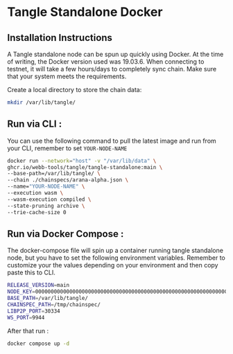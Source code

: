 # Tangle Standalone Docker

## Installation Instructions

A Tangle standalone node can be spun up quickly using Docker. At the time of writing, the Docker version used was 19.03.6. When connecting to testnet, it will take a few hours/days to completely sync chain. Make sure that your system meets the requirements.

Create a local directory to store the chain data:

```bash
mkdir /var/lib/tangle/
```

## Run via CLI :

You can use the following command to pull the latest image and run from your CLI, remember to set `YOUR-NODE-NAME`

```bash
docker run --network="host" -v "/var/lib/data" \
ghcr.io/webb-tools/tangle/tangle-standalone:main \
--base-path=/var/lib/tangle/ \
--chain ./chainspecs/arana-alpha.json \
--name="YOUR-NODE-NAME" \
--execution wasm \
--wasm-execution compiled \
--state-pruning archive \
--trie-cache-size 0
```

## Run via Docker Compose :

The docker-compose file will spin up a container running tangle standalone node, but you have to set the following environment variables.
Remember to customize your the values depending on your environment and then copy paste this to CLI.

```bash
RELEASE_VERSION=main
NODE_KEY=0000000000000000000000000000000000000000000000000000000000000001
BASE_PATH=/var/lib/tangle/
CHAINSPEC_PATH=/tmp/chainspec/
LIBP2P_PORT=30334
WS_PORT=9944
```

After that run :

```bash
docker compose up -d
```